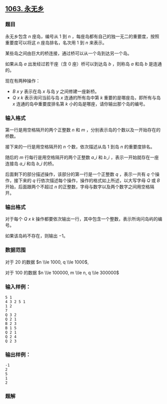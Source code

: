 ## [1063\. 永无乡](https://www.acwing.com/problem/content/1065/)

### 题目

永无乡包含 $n$ 座岛，编号从 $1$ 到 $n$ ，每座岛都有自己的独一无二的重要度，按照重要度可以将这 $n$ 座岛排名，名次用 $1$ 到 $n$ 来表示。

某些岛之间由巨大的桥连接，通过桥可以从一个岛到达另一个岛。

如果从岛 $a$ 出发经过若干座（含 $0$ 座）桥可以到达岛 $b$ ，则称岛 $a$ 和岛 $b$ 是连通的。

现在有两种操作：

- $B\ x\ y$ 表示在岛 $x$ 与岛 $y$ 之间修建一座新桥。
- $Q\ x\ k$ 表示询问当前与岛 $x$ 连通的所有岛中第 $k$ 重要的是哪座岛，即所有与岛 $x$ 连通的岛中重要度排名第 $k$ 小的岛是哪座，请你输出那个岛的编号。

### 输入格式

第一行是用空格隔开的两个正整数 $n$ 和 $m$ ，分别表示岛的个数以及一开始存在的桥数。

接下来的一行是用空格隔开的 $n$ 个数，依次描述从岛 $1$ 到岛 $n$ 的重要度排名。

随后的 $m$ 行每行是用空格隔开的两个正整数 $a\_i$ 和 $b\_i$ ，表示一开始就存在一座连接岛 $a\_i$ 和岛 $b\_i$ 的桥。

后面剩下的部分描述操作，该部分的第一行是一个正整数 $q$ ，表示一共有 $q$ 个操作，接下来的 $q$ 行依次描述每个操作，操作的格式如上所述，以大写字母 $Q$ 或 $B$ 开始，后面跟两个不超过 $n$ 的正整数，字母与数字以及两个数字之间用空格隔开。

### 输出格式

对于每个 $Q\ x\ k$ 操作都要依次输出一行，其中包含一个整数，表示所询问岛屿的编号。

如果该岛屿不存在，则输出 $-1$。

### 数据范围

对于 $20%$ 的数据 $n \\le 1000, q \\le 1000$,

对于 $100%$ 的数据 $n \\le 100000, m \\le n, q \\le 300000$

### 输入样例：

```
5 1
4 3 2 5 1
1 2
7
Q 3 2
Q 2 1
B 2 3
B 1 5
Q 2 1
Q 2 4
Q 2 3
```

### 输出样例：

```
-1
2
5
1
2
```

### 题解

